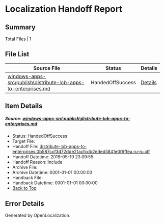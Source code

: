 # <a name='report-top'></a> Localization Handoff Report

## Summary
 Total Files | 1

## File List
 Source File | Status | Details 
 ----------- | ------ | ------- 
 [windows-apps-src\publish\distribute-lob-apps-to-enterprises.md](https://github.com/Microsoft/windows-apps/blob/9ad7589344d2af986e52ae43acc3e48de6374ae6/windows-apps-src/publish/distribute-lob-apps-to-enterprises.md) | HandedOffSuccess | [Details](#d7551e0456ce0e59dbbfa92690ddd5ba2ebaf8b43497)

## Item Details
##### <a name='d7551e0456ce0e59dbbfa92690ddd5ba2ebaf8b43497'></a> Source: [windows-apps-src\publish\distribute-lob-apps-to-enterprises.md](https://github.com/Microsoft/windows-apps/blob/9ad7589344d2af986e52ae43acc3e48de6374ae6/windows-apps-src/publish/distribute-lob-apps-to-enterprises.md)
* Status: HandedOffSuccess
* Target File: 
* Handoff File: [distribute-lob-apps-to-enterprises.0b587ccf3d72dde21acfcdb2eded5841e0f9ffea.ru-ru.xlf](https://github.com/Microsoft/WDG.handoff/blob/a0722909a49cebf3554a6d9570559e18accafa2f/ol-handoff/Microsoft/windows-apps.ru-ru/master/distribute-lob-apps-to-enterprises.0b587ccf3d72dde21acfcdb2eded5841e0f9ffea.ru-ru.xlf)
* Handoff Datetime: 2016-05-19 23:09:55
* Handoff Reason: Include
* Archive File: 
* Archive Datetime: 0001-01-01 00:00:00
* Handback File: 
* Handback Datetime: 0001-01-01 00:00:00
* [Back to Top](#report-top)


## Error Details

Generated by OpenLocalization.
